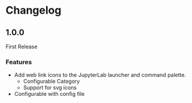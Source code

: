 # Changelog

<!-- <START NEW CHANGELOG ENTRY> -->

## 1.0.0

First Release

### Features

- Add web link icons to the JupyterLab launcher and command palette.
  - Configurable Category
  - Support for svg icons
- Configurable with config file

<!-- <END NEW CHANGELOG ENTRY> -->
